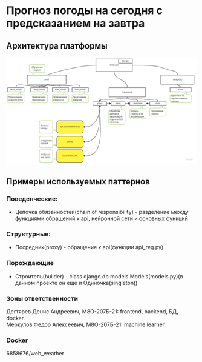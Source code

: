 # Прогноз погоды на сегодня с предсказанием на завтра

## Архитектура платформы

![architecture](./image/architecture.jpg)

## Примеры используемых паттернов

### Поведенческие:

 - Цепочка обязанностей(chain of responsibility) - разделение между функциями обращений к api, нейронной сети и основных функций

### Структурные:

 - Посредник(proxy) - обращение к api(функции api_reg.py)

### Порождающие

 - Строитель(builder) - class django.db.models.Models(models.py)(в данном проекте он еще и Одиночка(singleton))

### Зоны ответственности

Дегтярев Денис Андреевич, М8О-207Б-21: frontend, backend, БД, docker.  
Меркулов Федор Алексеевич, М8О-207Б-21: machine learner.

### Docker

6858676/web_weather